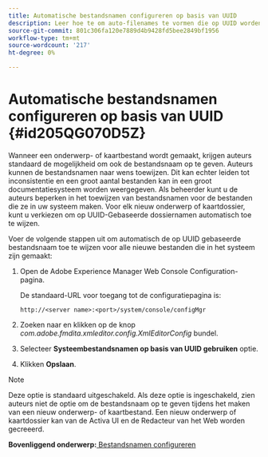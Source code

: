 ```yaml
---
title: Automatische bestandsnamen configureren op basis van UUID
description: Leer hoe te om auto-filenames te vormen die op UUID worden gebaseerd
source-git-commit: 801c306fa120e7889d4b9428fd5bee2849bf1956
workflow-type: tm+mt
source-wordcount: '217'
ht-degree: 0%

---
```



# Automatische bestandsnamen configureren op basis van UUID {#id205QG070D5Z}

Wanneer een onderwerp- of kaartbestand wordt gemaakt, krijgen auteurs standaard de mogelijkheid om ook de bestandsnaam op te geven. Auteurs kunnen de bestandsnamen naar wens toewijzen. Dit kan echter leiden tot inconsistentie en een groot aantal bestanden kan in een groot documentatiesysteem worden weergegeven. Als beheerder kunt u de auteurs beperken in het toewijzen van bestandsnamen voor de bestanden die ze in uw systeem maken. Voor elk nieuw onderwerp of kaartdossier, kunt u verkiezen om op UUID-Gebaseerde dossiernamen automatisch toe te wijzen.

Voer de volgende stappen uit om automatisch de op UUID gebaseerde bestandsnaam toe te wijzen voor alle nieuwe bestanden die in het systeem zijn gemaakt:

1. Open de Adobe Experience Manager Web Console Configuration-pagina.

   De standaard-URL voor toegang tot de configuratiepagina is:

   ```http
   http://<server name>:<port>/system/console/configMgr
   ```

1. Zoeken naar en klikken op de knop *com.adobe.fmdita.xmleditor.config.XmlEditorConfig* bundel.

1. Selecteer **Systeembestandsnamen op basis van UUID gebruiken** optie.

1. Klikken **Opslaan**.


>[!NOTE]
>
> Deze optie is standaard uitgeschakeld. Als deze optie is ingeschakeld, zien auteurs niet de optie om de bestandsnaam op te geven tijdens het maken van een nieuw onderwerp- of kaartbestand. Een nieuw onderwerp of kaartdossier kan van de Activa UI en de Redacteur van het Web worden gecreeerd.

**Bovenliggend onderwerp:**[ Bestandsnamen configureren](conf-file-names.md)

